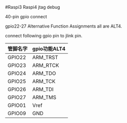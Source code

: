 #Raspi3 Raspi4 jtag debug

40-pin gpio connect

gpio22-27 Alternative Function Assignments all are ALT4.

connect following gpio pin to jlink pin.

|管脚名字|gpio功能ALT4|
|------|------|
|GPIO22 | ARM_TRST |
|GPIO23 | ARM_RTCK |
|GPIO24 | ARM_TDO |
|GPIO25 | ARM_TCK |
|GPIO26 | ARM_TDI |
|GPIO27 | ARM_TMS |
|GPIO01 | Vref |
|GPIO09 | GND |
